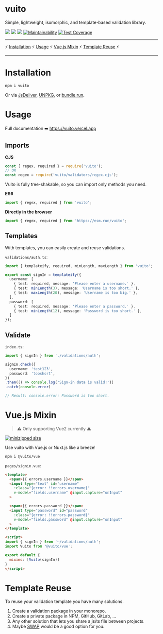 # vuito
Simple, lightweight, isomorphic, and template-based validation library.

[![](https://badgen.net/bundlephobia/tree-shaking/vuito)](https://bundlephobia.com/result?p=vuito) ![](https://badgen.net/bundlephobia/dependency-count/vuito) [![](https://badgen.net/bundlephobia/minzip/vuito)](https://bundlephobia.com/result?p=vuito) [![Maintainability](https://api.codeclimate.com/v1/badges/42b1117477140c6613bb/maintainability)](https://codeclimate.com/github/mathix420/vuito/maintainability) [![Test Coverage](https://api.codeclimate.com/v1/badges/42b1117477140c6613bb/test_coverage)](https://codeclimate.com/github/mathix420/vuito/test_coverage)

---

⚡ [Installation](#installation) ⚡ [Usage](#usage) ⚡ [Vue.js Mixin](#vuejs-mixin) ⚡ [Template Reuse](#template-reuse) ⚡

---

# Installation

```bash
npm i vuito
```
Or via [JsDeliver](https://www.jsdelivr.com/package/npm/vuito?version=latest), [UNPKG](https://unpkg.com/browse/vuito@latest/vuito.min.js), or [bundle.run](https://bundle.run/vuito@latest).

# Usage

Full documentation ➡️ https://vuito.vercel.app

## Imports

**CJS**
```javascript
const { regex, required } = require('vuito');
// OR
const regex = require('vuito/validators/regex.cjs');
```

Vuito is fully tree-shakable, so you can import only methods you need.

**ES6**
```javascript
import { regex, required } from 'vuito';
```

**Directly in the browser**
```javascript
import { regex, required } from 'https://esm.run/vuito';
```

## Templates
With templates, you can easily create and reuse validations.

`validations/auth.ts`:
```typescript
import { templateify, required, minLength, maxLength } from 'vuito';

export const signIn = templateify({
  username: [
    { test: required, message: 'Please enter a username.' },
    { test: minLength(3), message: 'Username is too short.' },
    { test: maxLength(20), message: 'Username is too big.' },
  ],
  password: [
    { test: required, message: 'Please enter a password.' },
    { test: minLength(12), message: 'Password is too short.' },
  ]
});
```

## Validate

`index.ts`:
```typescript
import { signIn } from './validations/auth';

signIn.check({
  username: 'test123',
  password: 'tooshort',
})
.then(() => console.log('Sign-in data is valid!'))
.catch(console.error)

// Result: console.error: Password is too short.
```

# Vue.js Mixin

> ⚠️ Only supporting Vue2 currently ⚠️

[![minizipped size](https://badgen.net/bundlephobia/minzip/@vuito/vue)](https://bundlephobia.com/result?p=@vuito/vue)

Use vuito with Vue.js or Nuxt.js like a breeze!

<!-- [Nuxt.js Demo](https://vuito.vercel.app/demo) -->

```bash
npm i @vuito/vue
```
`pages/signin.vue`:
```html
<template>
  <span>{{ errors.username }}</span>
  <input type="text" id="username"
    :class="{error: !!errors.username}"
    v-model="fields.username" @input.capture="onInput"
  >

  <span>{{ errors.password }}</span>
  <input type="password" id="password"
    :class="{error: !!errors.password}"
    v-model="fields.password" @input.capture="onInput"
  >
</template>

<script>
import { signIn } from '~/validations/auth';
import Vuito from '@vuito/vue';

export default {
  mixins: [Vuito(signIn)]
}
</script>
```

# Template Reuse

To reuse your validation template you have many solutions.

1. Create a validation package in your monorepo.
2. Create a private package in NPM, GitHub, GitLab, ...
3. Any other solution that lets you share a js/ts file between projects.
4. Maybe [SWAP](https://github.com/mathix420/swap) would be a good option for you.
